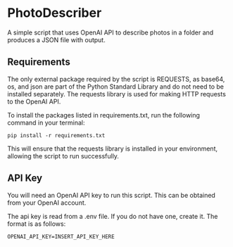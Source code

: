 # PhotoDescriber
A simple script that uses OpenAI API to describe photos in a folder and produces a JSON file with output.

## Requirements
The only external package required by the script is REQUESTS, as base64, os, and json are part of the Python Standard Library and do not need to be installed separately. The requests library is used for making HTTP requests to the OpenAI API.

To install the packages listed in requirements.txt, run the following command in your terminal:

``` pip install -r requirements.txt ```

This will ensure that the requests library is installed in your environment, allowing the script to run successfully.

## API Key
You will need an OpenAI API key to run this script. This can be obtained from your OpenAI account.

The api key is read from a .env file. If you do not have one, create it. The format is as follows:

``` OPENAI_API_KEY=INSERT_API_KEY_HERE ```
